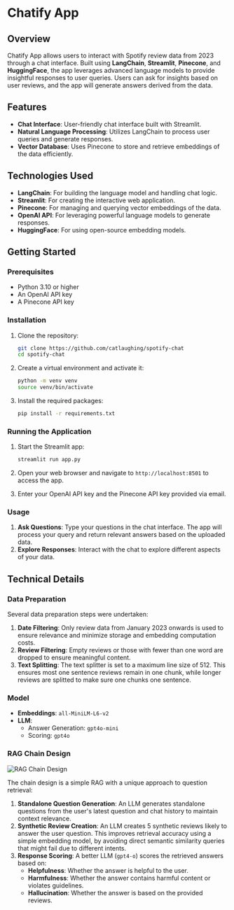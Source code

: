 # Chatify App

## Overview

Chatify App allows users to interact with Spotify review data from 2023 through a chat interface. Built using **LangChain**, **Streamlit**, **Pinecone**, and **HuggingFace**, the app leverages advanced language models to provide insightful responses to user queries. Users can ask for insights based on user reviews, and the app will generate answers derived from the data.

## Features

- **Chat Interface**: User-friendly chat interface built with Streamlit.
- **Natural Language Processing**: Utilizes LangChain to process user queries and generate responses.
- **Vector Database**: Uses Pinecone to store and retrieve embeddings of the data efficiently.

## Technologies Used

- **LangChain**: For building the language model and handling chat logic.
- **Streamlit**: For creating the interactive web application.
- **Pinecone**: For managing and querying vector embeddings of the data.
- **OpenAI API**: For leveraging powerful language models to generate responses.
- **HuggingFace**: For using open-source embedding models.

## Getting Started

### Prerequisites

- Python 3.10 or higher
- An OpenAI API key
- A Pinecone API key

### Installation

1. Clone the repository:

   ```bash
   git clone https://github.com/catlaughing/spotify-chat
   cd spotify-chat
   ```

2. Create a virtual environment and activate it:

   ```bash
   python -m venv venv
   source venv/bin/activate 
   ```

3. Install the required packages:

   ```bash
   pip install -r requirements.txt
   ```

### Running the Application

1. Start the Streamlit app:

   ```bash
   streamlit run app.py
   ```

2. Open your web browser and navigate to `http://localhost:8501` to access the app.
3. Enter your OpenAI API key and the Pinecone API key provided via email.

### Usage

1. **Ask Questions**: Type your questions in the chat interface. The app will process your query and return relevant answers based on the uploaded data.
2. **Explore Responses**: Interact with the chat to explore different aspects of your data.

## Technical Details

### Data Preparation

Several data preparation steps were undertaken:

1. **Date Filtering**: Only review data from January 2023 onwards is used to ensure relevance and minimize storage and embedding computation costs.
2. **Review Filtering**: Empty reviews or those with fewer than one word are dropped to ensure meaningful content.
3. **Text Splitting**: The text splitter is set to a maximum line size of 512. This ensures most one sentence reviews remain in one chunk, while longer reviews are splitted to make sure one chunks one sentence.

### Model

- **Embeddings**: `all-MiniLM-L6-v2`
- **LLM**:
  - Answer Generation: `gpt4o-mini`
  - Scoring: `gpt4o`

### RAG Chain Design

![RAG Chain Design](https://github.com/user-attachments/assets/becdd02c-74c4-4498-9919-b3e3c1e2a923)

The chain design is a simple RAG with a unique approach to question retrieval:

1. **Standalone Question Generation**: An LLM generates standalone questions from the user's latest question and chat history to maintain context relevance.
2. **Synthetic Review Creation**: An LLM creates 5 synthetic reviews likely to answer the user question. This improves retrieval accuracy using a simple embedding model, by avoiding direct semantic similarity queries that might fail due to different intents.
3. **Response Scoring**: A better LLM (`gpt4-o`) scores the retrieved answers based on:
    - **Helpfulness**: Whether the answer is helpful to the user.
    - **Harmfulness**: Whether the answer contains harmful content or violates guidelines.
    - **Hallucination**: Whether the answer is based on the provided reviews.
